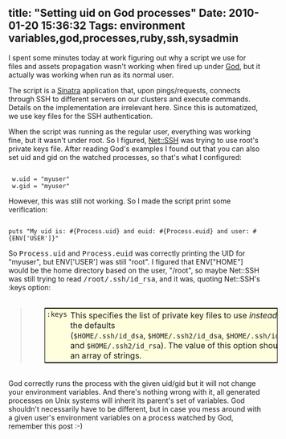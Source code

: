 title: "Setting uid on God processes"
Date: 2010-01-20 15:36:32
Tags: environment variables,god,processes,ruby,ssh,sysadmin
---
<p>I spent some minutes today at work figuring out why a script we use for files and assets propagation wasn't working when fired up under <a href="http://god.rubyforge.org/">God</a>, but it actually was working when run as its normal user.</p>
<p>The script is a <a href="http://www.sinatrarb.com">Sinatra</a> application that, upon pings/requests, connects through SSH to different servers on our clusters and execute commands. Details on the implementation are irrelevant here. Since this is automatized, we use key files for the SSH authentication.</p>
<p>When the script was running as the regular user, everything was working fine, but it wasn't under root. So I figured, <a href="http://net-ssh.rubyforge.org/ssh/v2/api/">Net::SSH</a> was trying to use root's private keys file. After reading God's examples I found out that you can also set uid and gid on the watched processes, so that's what I configured:</p>

<code lang="ruby">
 w.uid = "myuser"
 w.gid = "myuser"
</code>

<p>However, this was still not working. So I made the script print some verification:</p>

<code lang="ruby">
puts "My uid is: #{Process.uid} and euid: #{Process.euid} and user: #{ENV['USER']}"
</code>

<p>So <tt>Process.uid</tt> and <tt>Process.euid</tt> was correctly printing the UID for &quot;myuser&quot;, but ENV['USER'] was still &quot;root&quot;. I figured that ENV[&quot;HOME&quot;] would be the home directory based on the user, &quot;/root&quot;, so maybe Net::SSH was still trying to read <tt>/root/.ssh/id_rsa</tt>, and it was, quoting Net::SSH's :keys option:</p>
<blockquote>
<p>
<meta charset="utf-8">
<table class="list" style="margin-top: 2em; margin-right: 2em; margin-bottom: 2em; margin-left: 2em; border-top-width: 1px; border-right-width: 1px; border-bottom-width: 1px; border-left-width: 1px; border-top-style: solid; border-right-style: solid; border-bottom-style: solid; border-left-style: solid; border-top-color: black; border-right-color: black; border-bottom-color: black; border-left-color: black; background-image: initial; background-attachment: initial; background-origin: initial; background-clip: initial; background-color: rgb(255, 255, 221); padding-top: 0px; padding-right: 0px; padding-bottom: 0px; padding-left: 0px; -webkit-border-horizontal-spacing: 0px; -webkit-border-vertical-spacing: 0px; background-position: initial initial; background-repeat: initial initial; ">
    <tbody>
        <tr>
            <td style="padding-top: 0.2em; padding-right: 0.2em; padding-bottom: 0.2em; padding-left: 0.2em; text-align: center; vertical-align: top; border-bottom-width: 1px; border-bottom-style: solid; border-bottom-color: initial; "><code>:keys</code></td>
            <td style="padding-top: 0.2em; padding-right: 0.2em; padding-bottom: 0.2em; padding-left: 0.2em; text-align: left; vertical-align: top; border-bottom-width: 1px; border-bottom-style: solid; border-bottom-color: initial; ">This specifies the list of private key files to use&nbsp;<em>instead</em>&nbsp;of the defaults (<code>$HOME/.ssh/id_dsa</code>,&nbsp;<code>$HOME/.ssh2/id_dsa</code>,&nbsp;<code>$HOME/.ssh/id_rsa</code>, and&nbsp;<code>$HOME/.ssh2/id_rsa</code>). The value of this option should be an array of strings.</td>
        </tr>
    </tbody>
</table>
</meta>
</p>
</blockquote>
<p>God correctly runs the process with the given uid/gid but it will not change your environment variables. And there's nothing wrong with it, all generated processes on Unix systems will inherit its parent's set of variables. God shouldn't necessarily have to be different, but in case you mess around with a given user's environment variables on a process watched by God, remember this post :-)</p>